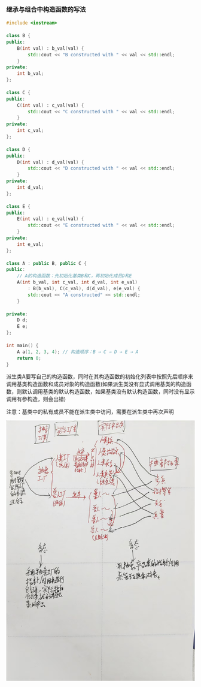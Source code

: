 ### 继承与组合中构造函数的写法
```cpp
#include <iostream>

class B {
public:
    B(int val) : b_val(val) {
        std::cout << "B constructed with " << val << std::endl;
    }
private:
    int b_val;
};

class C {
public:
    C(int val) : c_val(val) {
        std::cout << "C constructed with " << val << std::endl;
    }
private:
    int c_val;
};

class D {
public:
    D(int val) : d_val(val) {
        std::cout << "D constructed with " << val << std::endl;
    }
private:
    int d_val;
};

class E {
public:
    E(int val) : e_val(val) {
        std::cout << "E constructed with " << val << std::endl;
    }
private:
    int e_val;
};

class A : public B, public C {
public:
    // A的构造函数：先初始化基类B和C，再初始化成员D和E
    A(int b_val, int c_val, int d_val, int e_val) 
        : B(b_val), C(c_val), d(d_val), e(e_val) {
        std::cout << "A constructed" << std::endl;
    }

private:
    D d;
    E e;
};

int main() {
    A a(1, 2, 3, 4); // 构造顺序：B → C → D → E → A
    return 0;
}
```
派生类A要写自己的构造函数，同时在其构造函数的初始化列表中按照先后顺序来调用基类构造函数和成员对象的构造函数(如果派生类没有显式调用基类的构造函数，则默认调用基类的默认构造函数，如果基类没有默认构造函数，同时没有显示调用有参构造，则会出错)



注意：基类中的私有成员不能在派生类中访问，需要在派生类中再次声明


![](https://raw.githubusercontent.com/hhr2449/pictureBed/main/img/微信图片_20250517011334.jpg)